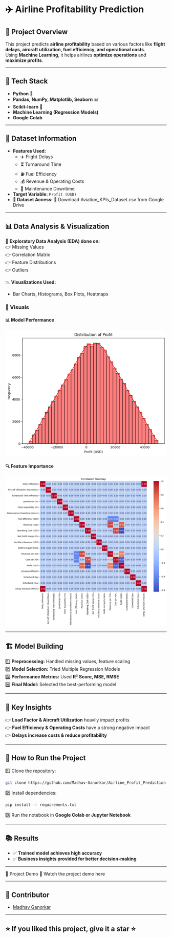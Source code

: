 # ✈️ Airline Profitability Prediction  

## 📌 Project Overview  
This project predicts **airline profitability** based on various factors like **flight delays, aircraft utilization, fuel efficiency, and operational costs**.  
Using **Machine Learning**, it helps airlines **optimize operations** and **maximize profits**.  

---

## 🚀 Tech Stack  
- **Python** 🐍  
- **Pandas, NumPy, Matplotlib, Seaborn** 📊  
- **Scikit-learn** 🤖  
- **Machine Learning (Regression Models)**  
- **Google Colab**  

---

## 💂️ Dataset Information  
- **Features Used:**  
  - ✈️ Flight Delays  
  - ⏳ Turnaround Time  
  - ⛽ Fuel Efficiency  
  - 💰 Revenue & Operating Costs  
  - 🔧 Maintenance Downtime  
- **Target Variable:** `Profit (USD)`
- **📂 Dataset Access:**
🔗 Download Aviation_KPIs_Dataset.csv from Google Drive

---

## 📊 Data Analysis & Visualization  
🔹 **Exploratory Data Analysis (EDA) done on:**  
👉 Missing Values  
👉 Correlation Matrix  
👉 Feature Distributions  
👉 Outliers  

📉 **Visualizations Used:**  
- Bar Charts, Histograms, Box Plots, Heatmaps  

### **🎨 Visuals**
#### **📊 Model Performance**  
![Model Performance](model_performance.png.png)

#### **🔍 Feature Importance**  
![Feature Importance](feature_importance.png.png)

---

## 🏗️ Model Building  
1️⃣ **Preprocessing:** Handled missing values, feature scaling  
2️⃣ **Model Selection:** Tried Multiple Regression Models  
3️⃣ **Performance Metrics:** Used **R² Score, MSE, RMSE**  
4️⃣ **Final Model:** Selected the best-performing model  

---

## 🌟 Key Insights  
👉 **Load Factor & Aircraft Utilization** heavily impact profits  
👉 **Fuel Efficiency & Operating Costs** have a strong negative impact  
👉 **Delays increase costs & reduce profitability**  

---

## 📅 How to Run the Project  
1️⃣ Clone the repository:  
```sh  
git clone https://github.com/Madhav-Ganorkar/Airline_Profit_Prediction
```
2️⃣ Install dependencies:  
```sh  
pip install -r requirements.txt  
```
3️⃣ Run the notebook in **Google Colab or Jupyter Notebook**  

---

## 📚 Results  
- ✅ **Trained model achieves high accuracy**  
- ✅ **Business insights provided for better decision-making**  

---
🎥 Project Demo
🔗 Watch the project demo here

---

## 🤝 Contributor  
- [Madhav Ganorkar](https://github.com/Madhav-Ganorkar)  

---

## ⭐ If you liked this project, give it a star ⭐  




